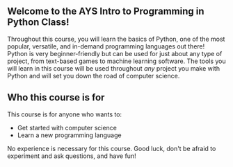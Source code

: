 ## Welcome to the AYS Intro to Programming in Python Class!

Throughout this course, you will learn the basics of Python, one of the most popular, versatile, and in-demand programming languages out there! Python is very beginner-friendly but can be used for just about any type of project, from text-based games to machine learning software. The tools you will learn in this course will be used throughout *any* project you make with Python and will set you down the road of computer science.

## Who this course is for
This course is for anyone who wants to:
* Get started with computer science
* Learn a new programming language

No experience is necessary for this course. Good luck, don't be afraid to experiment and ask questions, and have fun!